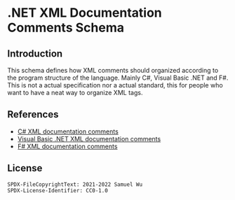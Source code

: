 # .NET XML Documentation Comments Schema

## Introduction

This schema defines how XML comments should organized according to the program
structure of the language. Mainly C#, Visual Basic .NET and F#. This is not a
actual specification nor a actual standard, this for people who want to have a
neat way to organize XML tags.

## References

- [C# XML documentation comments][1]
- [Visual Basic .NET XML documentation comments][2]
- [F# XML documentation comments][3]

[1]: <https://docs.microsoft.com/dotnet/csharp/language-reference/xmldoc>
[2]: <https://docs.microsoft.com/dotnet/visual-basic/language-reference/xmldoc/>
[3]: <https://docs.microsoft.com/dotnet/fsharp/language-reference/xml-documentation>

## License

```text
SPDX-FileCopyrightText: 2021-2022 Samuel Wu
SPDX-License-Identifier: CC0-1.0
```
